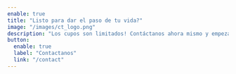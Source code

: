 ```yaml
---
enable: true
title: "Listo para dar el paso de tu vida?"
image: "/images/ct_logo.png"
description: "Los cupos son limitados! Contáctanos ahora mismo y empezá tu viaje hacia una nueva vida en Italia. 🛫 ¡Te esperamos con los brazos abiertos para hacer realidad tus sueños! 🌟"
button:
  enable: true
  label: "Contactanos"
  link: "/contact"
---
```

